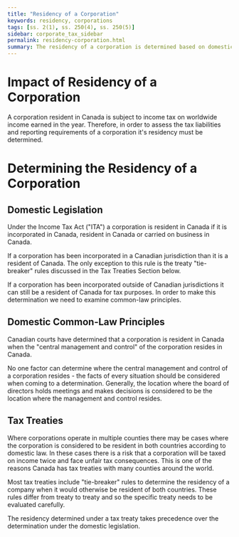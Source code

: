 ```yaml
---
title: "Residency of a Corporation"
keywords: residency, corporations
tags: [ss. 2(1), ss. 250(4), ss. 250(5)]
sidebar: corporate_tax_sidebar
permalink: residency-corporation.html
summary: The residency of a corporation is determined based on domestic legislation, common law and relevant tax treaties.
---
```


# Impact of Residency of a Corporation #

A corporation resident in Canada is subject to income tax on worldwide income earned in the year. Therefore, in order to assess the tax liabilities and reporting requirements of a corporation it's residency must be determined.

# Determining the Residency of a Corporation #

## Domestic Legislation ##

Under the Income Tax Act ("ITA") a corporation is resident in Canada if it is incorporated in Canada, resident in Canada or carried on business in Canada. 

If a corporation has been incorporated in a Canadian jurisdiction than it is a resident of Canada. The only exception to this rule is the treaty "tie-breaker" rules discussed in the Tax Treaties Section below.

If a corporation has been incorporated outside of Canadian jurisdictions it can still be a resident of Canada for tax purposes. In order to make this determination we need to examine common-law principles.

## Domestic Common-Law Principles ##

Canadian courts have determined that a corporation is resident in Canada when the "central management and control" of the corporation resides in Canada. 

No one factor can determine where the central management and control of a corporation resides - the facts of every situation should be considered when coming to a determination. Generally, the location where the board of directors holds meetings and makes decisions is considered to be the location where the management and control resides. 

## Tax Treaties ##

Where corporations operate in multiple counties there may be cases where the corporation is considered to be resident in both countries according to domestic law. In these cases there is a risk that a corporation will be taxed on income twice and face unfair tax consequences. This is one of the reasons Canada has tax treaties with many counties around the world.

Most tax treaties include "tie-breaker" rules to determine the residency of a company when it would otherwise be resident of both countries. These rules differ from treaty to treaty and so the specific treaty needs to be evaluated carefully. 

The residency determined under a tax treaty takes precedence over the determination under the domestic legislation.
